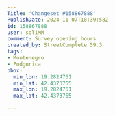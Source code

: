 ```yaml
---
Title: 'Changeset #158867888'
PublishDate: 2024-11-07T18:39:58Z
id: 158867888
user: soliMM
comment: Survey opening hours
created_by: StreetComplete 59.3
tags:
- Montenegro
- Podgorica
bbox:
  min_lon: 19.2824761
  min_lat: 42.4373765
  max_lon: 19.2824761
  max_lat: 42.4373765

---
```

